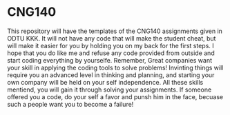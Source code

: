 # CNG140
This repository will have the templates of the CNG140 assignments given in ODTU KKK. It will not have any code that will make the student cheat, but will make it easier for you by holding you on my back for the first steps. I hope that you do like me and refuse any code provided from outside and start coding everything by yourselfe. Remember, Great companies want your skill in applying the coding tools to solve problems! Invinting things will require you an advanced level in thinking and planning, and starting your own company will be held on your self independence. All these skills mentiend, you will gain it through solving your assignments. If someone offered you a code, do your self a favor and punsh him in the face, becuase such a people want you to become a failure!
